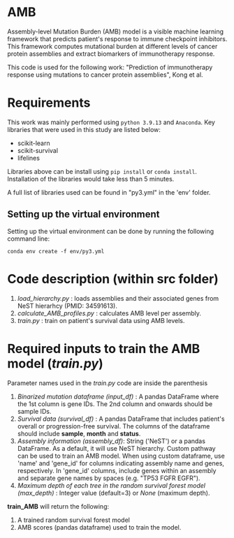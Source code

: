 # AMB
Assembly-level Mutation Burden (AMB) model is a visible machine learning framework that predicts patient's response to immune checkpoint inhibitors. This framework computes mutational burden at different levels of cancer protein assemblies and extract biomarkers of immunotherapy response.

This code is used for the following work:
"Prediction of immunotherapy response using mutations to cancer protein assemblies", Kong et al.



# Requirements
This work was mainly performed using `python 3.9.13` and `Anaconda`. Key libraries that were used in this study are listed below:

- scikit-learn
- scikit-survival
- lifelines

Libraries above can be install using `pip install` or `conda install`. Installation of the libraries would take less than 5 minutes.


A full list of libraries used can be found in "py3.yml" in the 'env' folder.


## Setting up the virtual environment
Setting up the virtual environment can be done by running the following command line:

`conda env create -f env/py3.yml`



# Code description (within **src** folder)
1. *load_hierarchy.py* : loads assemblies and their associated genes from NeST hierarhcy (PMID: 34591613).
2. *calculate_AMB_profiles.py* : calculates AMB level per assembly. 
3. *train.py* : train on patient's survival data using AMB levels.



# Required inputs to train the AMB model (*train.py*)
Parameter names used in the *train.py* code are inside the parenthesis
1. *Binarized mutation dataframe (input_df)* : A pandas DataFrame where the 1st column is gene IDs. The 2nd column and onwards should be sample IDs.
2. *Survival data (survival_df)* : A pandas DataFrame that includes patient's overall or progression-free survival. The columns of the dataframe should include **sample**, **month** and **status**.  
3. *Assembly information (assembly_df)*: String ('NeST') or a pandas DataFrame. As a default, it will use NeST hierarchy. Custom pathway can be used to train an AMB model. When using custom dataframe, use 'name' and 'gene_id' for columns indicating assembly name and genes, respectively.
In 'gene_id' columns, include genes within an assembly and separate gene names by spaces (e.g. "TP53 FGFR EGFR").
4. *Maximum depth of each tree in the random survival forest model (max_depth)* : Integer value (default=3) or *None* (maximum depth). 


**train_AMB** will return the following:
1. A trained random survival forest model
2. AMB scores (pandas dataframe) used to train the model.

